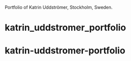 Portfolio of Katrin Uddströmer, Stockholm, Sweden.
# katrin_uddstromer_portfolio
# katrin-uddstromer-portfolio
